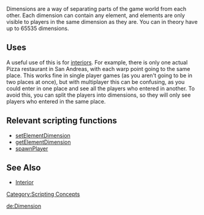 Dimensions are a way of separating parts of the game world from each other. Each dimension can contain any element, and elements are only visible to players in the same dimension as they are. You can in theory have up to 65535 dimensions.

Uses
----

A useful use of this is for [interiors](/docs/interior.md "wikilink"). For example, there is only one actual Pizza restaurant in San Andreas, with each warp point going to the same place. This works fine in single player games (as you aren't going to be in two places at once), but with multiplayer this can be confusing, as you could enter in one place and see all the players who entered in another. To avoid this, you can split the players into dimensions, so they will only see players who entered in the same place.

Relevant scripting functions
----------------------------

-   [setElementDimension](/docs/setelementdimension.md "wikilink")
-   [getElementDimension](/docs/getelementdimension.md "wikilink")
-   [spawnPlayer](/docs/spawnplayer.md "wikilink")

See Also
--------

-   [Interior](/docs/interior.md "wikilink")

[Category:Scripting Concepts](/docs/category-scripting_concepts.md "wikilink")

[de:Dimension](/docs/de-dimension.md "wikilink")
